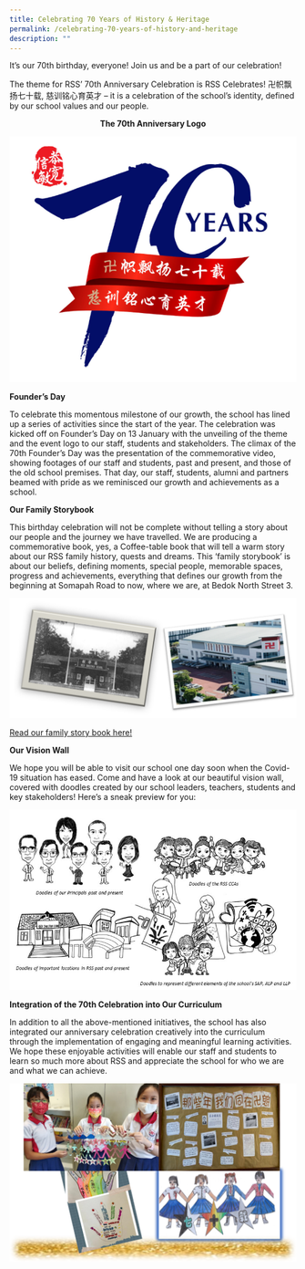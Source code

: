 ```yaml
---
title: Celebrating 70 Years of History & Heritage
permalink: /celebrating-70-years-of-history-and-heritage
description: ""
---
```

It’s our 70th birthday, everyone! Join us and be a part of our celebration!


The theme for RSS’ 70th Anniversary Celebration is RSS Celebrates! 卍帜飘扬七十载, 慈训铭心育英才 – it is a celebration of the school’s identity, defined by our school values and our people.

<body>
<center>
	<p><strong>The 70th Anniversary Logo</strong></p>
</center>
</body>

![](/images/Logo.png)

**Founder’s Day**

To celebrate this momentous milestone of our growth, the school has lined up a series of activities since the start of the year. The celebration was kicked off on Founder’s Day on 13 January with the unveiling of the theme and the event logo to our staff, students and stakeholders. The climax of the 70th Founder’s Day was the presentation of the commemorative video, showing footages of our staff and students, past and present, and those of the old school premises. That day, our staff, students, alumni and partners beamed with pride as we reminisced our growth and achievements as a school.

**Our Family Storybook**

This birthday celebration will not be complete without telling a story about our people and the journey we have travelled. We are producing a commemorative book, yes, a Coffee-table book that will tell a warm story about our RSS family history, quests and dreams. This ‘family storybook’ is about our beliefs, defining moments, special people, memorable spaces, progress and achievements, everything that defines our growth from the beginning at Somapah Road to now, where we are, at Bedok North Street 3.

![](/images/Our%20Family%20Storybook.png)

[Read our family story book here!](https://redswastika-moe-edu-sg-admin.cwp.sg/qql/slot/u530/Flipping%20Book/RSS%2070th%20Ann%20Magazine.html)

**Our Vision Wall**

We hope you will be able to visit our school one day soon when the Covid-19 situation has eased. Come and have a look at our beautiful vision wall, covered with doodles created by our school leaders, teachers, students and key stakeholders! Here’s a sneak preview for you:

![](/images/70%20Anniversary%20Doodles.jpeg)

**Integration of the 70th Celebration into Our Curriculum**

In addition to all the above-mentioned initiatives, the school has also integrated our anniversary celebration creatively into the curriculum through the implementation of engaging and meaningful learning activities. We hope these enjoyable activities will enable our staff and students to learn so much more about RSS and appreciate the school for who we are and what we can achieve.

![](/images/Integration.png)